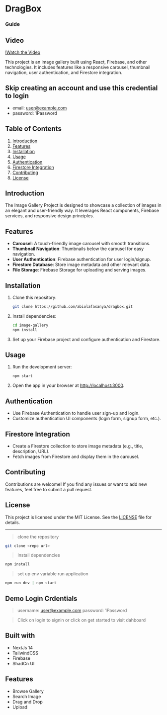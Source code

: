 # DragBox

### Guide

## Video
[!Watch the Video]("https://jam.dev/c/ecfd4654-00cc-423c-a404-329259b50060")

This project is an image gallery built using React, Firebase, and other technologies. It includes features like a responsive carousel, thumbnail navigation, user authentication, and Firestore integration.

## Skip creating an account and use this credential to login
+ email: user@example.com
+ password: 1Password
## Table of Contents

1. [Introduction](#introduction)
2. [Features](#features)
3. [Installation](#installation)
4. [Usage](#usage)
5. [Authentication](#authentication)
6. [Firestore Integration](#firestore-integration)
7. [Contributing](#contributing)
8. [License](#license)

## Introduction

The Image Gallery Project is designed to showcase a collection of images in an elegant and user-friendly way. It leverages React components, Firebase services, and responsive design principles.

## Features

- **Carousel**: A touch-friendly image carousel with smooth transitions.
- **Thumbnail Navigation**: Thumbnails below the carousel for easy navigation.
- **User Authentication**: Firebase authentication for user login/signup.
- **Firestore Database**: Store image metadata and other relevant data.
- **File Storage**: Firebase Storage for uploading and serving images.

## Installation

1. Clone this repository:

   ```bash
   git clone https://github.com/abiolafasanya/dragbox.git
   ```

2. Install dependencies:

   ```bash
   cd image-gallery
   npm install
   ```

3. Set up your Firebase project and configure authentication and Firestore.

## Usage

1. Run the development server:

   ```bash
   npm start
   ```

2. Open the app in your browser at [http://localhost:3000](http://localhost:3000).

## Authentication

- Use Firebase Authentication to handle user sign-up and login.
- Customize authentication UI components (login form, signup form, etc.).

## Firestore Integration

- Create a Firestore collection to store image metadata (e.g., title, description, URL).
- Fetch images from Firestore and display them in the carousel.

## Contributing

Contributions are welcome! If you find any issues or want to add new features, feel free to submit a pull request.

## License

This project is licensed under the MIT License. See the [LICENSE](LICENSE) file for details.

---
> clone the repository
```bash
git clone <repo url>
```
> Install dependencies
```bash
npm install
```

> set up env variable
> run application
```bash
npm run dev | npm start
```
## Demo Login Crdentials

> username: user@example.com
> password: 1Password

> Click on login to signin or click on get started to visit dahboard

## Built with
+ NextJs 14
+ TailwindCSS
+ Firebase
+ ShadCn UI

## Features
+ Browse Gallery
+ Search Image
+ Drag and Drop
+ Upload